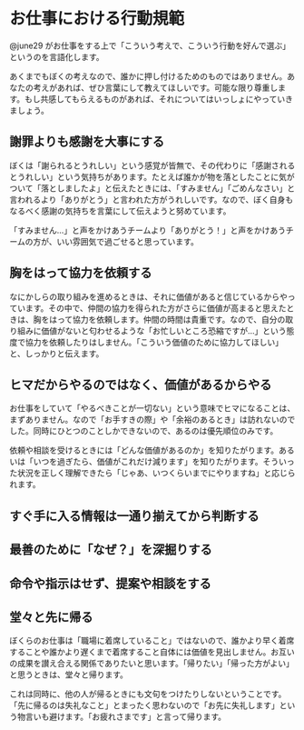 # お仕事における行動規範

@june29 がお仕事をする上で「こういう考えで、こういう行動を好んで選ぶ」というのを言語化します。

あくまでもぼくの考えなので、誰かに押し付けるためのものではありません。あなたの考えがあれば、ぜひ言葉にして教えてほしいです。可能な限り尊重します。もし共感してもらえるものがあれば、それについてはいっしょにやっていきましょう。

## 謝罪よりも感謝を大事にする

ぼくは「謝られるとうれしい」という感覚が皆無で、その代わりに「感謝されるとうれしい」という気持ちがあります。たとえば誰かが物を落としたことに気がついて「落としましたよ」と伝えたときには、「すみません」「ごめんなさい」と言われるより「ありがとう」と言われた方がうれしいです。なので、ぼく自身もなるべく感謝の気持ちを言葉にして伝えようと努めています。

「すみません…」と声をかけあうチームより「ありがとう！」と声をかけあうチームの方が、いい雰囲気で過ごせると思っています。

## 胸をはって協力を依頼する

なにかしらの取り組みを進めるときは、それに価値があると信じているからやっています。その中で、仲間の協力を得られた方がさらに価値が高まると思えたときは、胸をはって協力を依頼します。仲間の時間は貴重です。なので、自分の取り組みに価値がないと匂わせるような「お忙しいところ恐縮ですが…」という態度で協力を依頼したりはしません。「こういう価値のために協力してほしい」と、しっかりと伝えます。

## ヒマだからやるのではなく、価値があるからやる

お仕事をしていて「やるべきことが一切ない」という意味でヒマになることは、まずありません。なので「お手すきの際」や「余裕のあるとき」は訪れないのでした。同時にひとつのことしかできないので、あるのは優先順位のみです。

依頼や相談を受けるときには「どんな価値があるのか」を知りたがります。あるいは「いつを過ぎたら、価値がこれだけ減ります」を知りたがります。そういった状況を正しく理解できたら「じゃあ、いつくらいまでにやりますね」と応じられます。

## すぐ手に入る情報は一通り揃えてから判断する

## 最善のために「なぜ？」を深掘りする

## 命令や指示はせず、提案や相談をする

## 堂々と先に帰る

ぼくらのお仕事は「職場に着席していること」ではないので、誰かより早く着席することや誰かより遅くまで着席すること自体には価値を見出しません。お互いの成果を讃え合える関係でありたいと思います。「帰りたい」「帰った方がよい」と思うときは、堂々と帰ります。

これは同時に、他の人が帰るときにも文句をつけたりしないということです。「先に帰るのは失礼なこと」とまったく思わないので「お先に失礼します」という物言いも避けます。「お疲れさまです」と言って帰ります。
